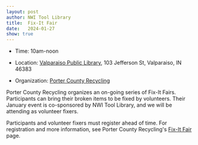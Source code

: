 ```yaml
---
layout: post
author: NWI Tool Library
title:  Fix-It Fair
date:   2024-01-27
show: true
---
```

- Time: 10am-noon

- Location: [Valparaiso Public Library](https://www.google.com/maps/place/Valparaiso+Public+Library/@41.4689663,-87.0619416,17z/data=!3m1!4b1!4m6!3m5!1s0x88119a098702e701:0x8b18e94f4015408c!8m2!3d41.4689663!4d-87.0593667!16s%2Fg%2F1vs5x9zz?entry=ttu), 103 Jefferson St, Valparaiso, IN 46383

- Organization: [Porter County Recycling](https://portercountyrecycling.org/)
<!--more-->

Porter County Recycling organizes an on-going series of Fix-It Fairs. Participants can bring their broken items to be fixed by volunteers. Their January event is co-sponsored by NWI Tool Library, and we will be attending as volunteer fixers. 

Participants and volunteer fixers must register ahead of time. For registration and more information, see Porter County Recycling's [Fix-It Fair](https://portercountyrecycling.org/fix-it-fairs/) page.
